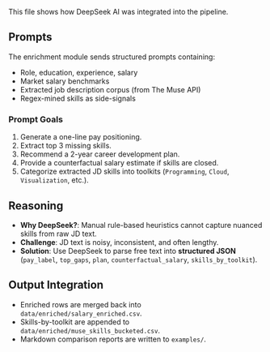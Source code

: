 This file shows how DeepSeek AI was integrated into the pipeline.

## Prompts
The enrichment module sends structured prompts containing:
- Role, education, experience, salary
- Market salary benchmarks
- Extracted job description corpus (from The Muse API)
- Regex-mined skills as side-signals

### Prompt Goals
1. Generate a one-line pay positioning.  
2. Extract top 3 missing skills.  
3. Recommend a 2-year career development plan.  
4. Provide a counterfactual salary estimate if skills are closed.  
5. Categorize extracted JD skills into toolkits (`Programming`, `Cloud`, `Visualization`, etc.).

## Reasoning
- **Why DeepSeek?**: Manual rule-based heuristics cannot capture nuanced skills from raw JD text.  
- **Challenge**: JD text is noisy, inconsistent, and often lengthy.  
- **Solution**: Use DeepSeek to parse free text into **structured JSON** (`pay_label`, `top_gaps`, `plan`, `counterfactual_salary`, `skills_by_toolkit`).  

## Output Integration
- Enriched rows are merged back into `data/enriched/salary_enriched.csv`.  
- Skills-by-toolkit are appended to `data/enriched/muse_skills_bucketed.csv`.  
- Markdown comparison reports are written to `examples/`.  
